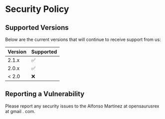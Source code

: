 # Security Policy

## Supported Versions

Below are the current versions that will continue to receive support from us:

| Version | Supported          |
|---------|--------------------|
| 2.1.x   | :white_check_mark: |
| 2.0.x   | :white_check_mark: |
| < 2.0   | :x:                |

## Reporting a Vulnerability

Please report any security issues to the Alfonso Martinez at opensaurusrex at gmail . com.
